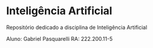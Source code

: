 # Inteligência Artificial
Repositório dedicado a disciplina de Inteligência Artificial

Aluno: Gabriel Pasquarelli
RA: 222.200.11-5
